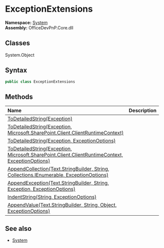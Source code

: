# ExceptionExtensions
  

**Namespace:** [System](System.md)  
**Assembly:** OfficeDevPnP.Core.dll  
## Classes
System.Object  
## Syntax
```C#
public class ExceptionExtensions
```
## Methods
|**Name**|**Description**|
|:-----|:-----|
| [ToDetailedString(Exception)](ExceptionExtensionsToDetailedStringException.md) | 
| [ToDetailedString(Exception, Microsoft.SharePoint.Client.ClientRuntimeContext)](ExceptionExtensionsToDetailedStringExceptionMicrosoft.SharePoint.Client.ClientRuntimeContext.md) | 
| [ToDetailedString(Exception, ExceptionOptions)](ExceptionExtensionsToDetailedStringExceptionExceptionOptions.md) | 
| [ToDetailedString(Exception, Microsoft.SharePoint.Client.ClientRuntimeContext, ExceptionOptions)](ExceptionExtensionsToDetailedStringExceptionMicrosoft.SharePoint.Client.ClientRuntimeContextExceptionOptions.md) | 
| [AppendCollection(Text.StringBuilder, String, Collections.IEnumerable, ExceptionOptions)](ExceptionExtensionsAppendCollectionText.StringBuilderStringCollections.IEnumerableExceptionOptions.md) | 
| [AppendException(Text.StringBuilder, String, Exception, ExceptionOptions)](ExceptionExtensionsAppendExceptionText.StringBuilderStringExceptionExceptionOptions.md) | 
| [IndentString(String, ExceptionOptions)](ExceptionExtensionsIndentStringStringExceptionOptions.md) | 
| [AppendValue(Text.StringBuilder, String, Object, ExceptionOptions)](ExceptionExtensionsAppendValueText.StringBuilderStringObjectExceptionOptions.md) | 
## See also
- [System](System.md)
